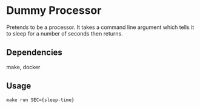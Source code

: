 # Dummy Processor
Pretends to be a processor. It takes a command line argument which tells it to sleep for a number of seconds then returns.

## Dependencies
make, docker

## Usage
`make run SEC={sleep-time}`
